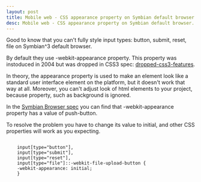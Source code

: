 ```yaml
---
layout: post
title: Mobile web - CSS appearance property on Symbian default browser
desc: Mobile web - CSS appearance property on Symbian default browser.
---
```


Good to know that you can't fully style input types: button, submit, reset, file on Symbian^3 default browser.

By default they use <abbr>-webkit-appearance</abbr> property. This property was instoduced in 2004 but was dropped in CSS3 spec: <a href="http://wiki.csswg.org/spec/css4-ui#dropped-css3-features" target="_blank">dropped-css3-features</a>.

In theory, the appearance property is used to make an element look like a standard user interface element on the platform, but it doesn't work that way at all.
Moreover, you can't adjust look of html elements to your project, because property, such as background is ignored.

In the <a href="http://www.developer.nokia.com/Resources/Library/Web/nokia-browsers/symbian-browsers/default-css-style-sheet.html" target="_blank">Symbian Browser spec</a> you can find that <abbr>-webkit-appearance</abbr> property has a value of <abbr>push-button</abbr>.

To resolve the problem you have to change its value to <abbr>initial</abbr>, and other CSS properties will work as you expecting.

<pre>
<code>
    input[type="button"],
    input[type="submit"],
    input[type="reset"],
    input[type="file"]::-webkit-file-upload-button {
    -webkit-appearance: initial;
    }
</code>
</pre>

